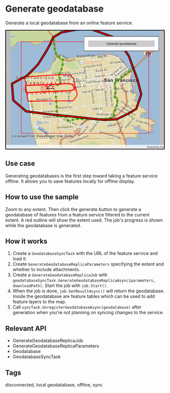 # Generate geodatabase

Generate a local geodatabase from an online feature service.

![Image of generate geodatabase](GenerateGeodatabaseReplica.jpg)

## Use case

Generating geodatabases is the first step toward taking a feature service offline. It allows you to save features locally for offline display.

## How to use the sample

Zoom to any extent. Then click the generate button to generate a geodatabase of features from a feature service filtered to the current extent. A red outline will show the extent used. The job's progress is shown while the geodatabase is generated.

## How it works

1. Create a `GeodatabaseSyncTask` with the URL of the feature service and load it.
2. Create `GenerateGeodatabaseReplicaParameters` specifying the extent and whether to include attachments.
3. Create a `GenerateGeodatabaseReplicaJob` with `geodatabaseSyncTask.GenerateGeodatabaseReplicaAsync(parameters, downloadPath)`. Start the job with `job.Start()`.
4. When the job is done, `job.GetResultAsync()` will return the geodatabase. Inside the geodatabase are feature tables which can be used to add feature layers to the map.
5. Call `syncTask.UnregisterGeodatabaseAsync(geodatabase)` after generation when you're not planning on syncing changes to the service.

## Relevant API

* GenerateGeodatabaseReplicaJob
* GenerateGeodatabaseReplicaParameters
* Geodatabase
* GeodatabaseSyncTask

## Tags

disconnected, local geodatabase, offline, sync